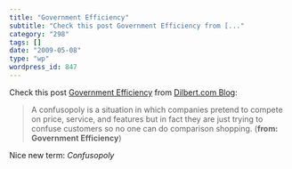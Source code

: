 ```yaml
---
title: "Government Efficiency"
subtitle: "Check this post Government Efficiency from [..."
category: "298"
tags: []
date: "2009-05-08"
type: "wp"
wordpress_id: 847
---
```

Check this post [Government Efficiency](http://dilbert.com/blog/entry/government_efficiency/) from [Dilbert.com Blog](http://dilbert.com/blog/entry.feed/):
> A confusopoly is a situation in which companies pretend to compete on price, service, and features but in fact they are just trying to confuse customers so no one can do comparison shopping. (**from: Government Efficiency**) 

 Nice new term: *Confusopoly*